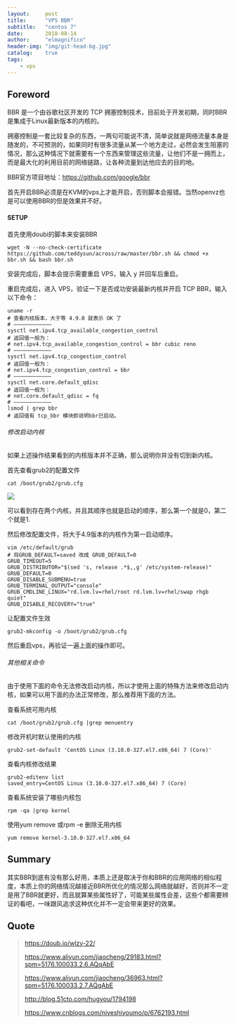 ```yaml
---
layout:     post
title:      "VPS BBR"
subtitle:   "centos 7"
date:       2018-08-14
author:     "elmagnifico"
header-img: "img/git-head-bg.jpg"
catalog:    true
tags:
    - vps
---
```


## Foreword

BBR 是一个由谷歌社区开发的 TCP 拥塞控制技术，目前处于开发初期，同时BBR是集成于Linux最新版本的内核的。

拥塞控制是一套比较复杂的东西，一两句可能说不清，简单说就是网络流量本身是随发的，不可预测的，如果同时有很多流量从某一个地方走过，必然会发生阻塞的情况，那么这种情况下就需要有一个东西来管理这些流量，让他们不是一拥而上，而是最大化的利用目前的网络链路，让各种流量到达他应去的目的地。



BBR官方项目地址：https://github.com/google/bbr

首先开启BBR必须是在KVM的vps上才能开启，否则脚本会报错。当然openvz也是可以使用BBR的但是效果并不好。


#### SETUP

首先使用doubi的脚本来安装BBR

    wget -N --no-check-certificate https://github.com/teddysun/across/raw/master/bbr.sh && chmod +x bbr.sh && bash bbr.sh

安装完成后，脚本会提示需要重启 VPS，输入 y 并回车后重启。

重启完成后，进入 VPS，验证一下是否成功安装最新内核并开启 TCP BBR，输入以下命令：

    uname -r
    # 查看内核版本，大于等 4.9.0 就表示 OK 了
    # ————————————
    sysctl net.ipv4.tcp_available_congestion_control
    # 返回值一般为：
    # net.ipv4.tcp_available_congestion_control = bbr cubic reno
    # ————————————
    sysctl net.ipv4.tcp_congestion_control
    # 返回值一般为：
    # net.ipv4.tcp_congestion_control = bbr
    # ————————————
    sysctl net.core.default_qdisc
    # 返回值一般为：
    # net.core.default_qdisc = fq
    # ————————————
    lsmod | grep bbr
    # 返回值有 tcp_bbr 模块即说明bbr已启动。

###### 修改启动内核

如果上述操作结果看到的内核版本并不正确，那么说明你并没有切到新内核。

首先查看grub2的配置文件

    cat /boot/grub2/grub.cfg

![](http://img.elmagnifico.tech:9514/static/upload/elmagnifico/5bffc41bc9697.png)

可以看到存在两个内核，并且其顺序也就是启动的顺序，那么第一个就是0，第二个就是1.

然后修改配置文件，将大于4.9版本的内核作为第一启动顺序。

    vim /etc/default/grub
    # 将GRUB_DEFAULT=saved 改成 GRUB_DEFAULT=0
    GRUB_TIMEOUT=5
    GRUB_DISTRIBUTOR="$(sed 's, release .*$,,g' /etc/system-release)"
    GRUB_DEFAULT=0
    GRUB_DISABLE_SUBMENU=true
    GRUB_TERMINAL_OUTPUT="console"
    GRUB_CMDLINE_LINUX="rd.lvm.lv=rhel/root rd.lvm.lv=rhel/swap rhgb quiet"
    GRUB_DISABLE_RECOVERY="true"

让配置文件生效

    grub2-mkconfig -o /boot/grub2/grub.cfg

然后重启vps，再验证一遍上面的操作即可。

###### 其他相关命令

由于使用下面的命令无法修改启动内核，所以才使用上面的特殊方法来修改启动内核，如果可以用下面的办法正常修改，那么推荐用下面的方法。

查看系统可用内核

    cat /boot/grub2/grub.cfg |grep menuentry

修改开机时默认使用的内核

    grub2-set-default 'CentOS Linux (3.10.0-327.el7.x86_64) 7 (Core)'

查看内核修改结果

    grub2-editenv list
    saved_entry=CentOS Linux (3.10.0-327.el7.x86_64) 7 (Core)

查看系统安装了哪些内核包

    rpm -qa |grep kernel

使用yum remove 或rpm -e 删除无用内核

    yum remove kernel-3.10.0-327.el7.x86_64

## Summary

其实BBR到底有没有那么好用，本质上还是取决于你和BBR的应用网络的相似程度，本质上你的网络情况越接近BBR所优化的情况那么网络就越好，否则并不一定是用了BBR就更好，而且就算某些属性好了，可能某些属性会差，这些个都需要辨证的看吧，一味跟风追求这种优化并不一定会带来更好的效果。

## Quote

> https://doub.io/wlzy-22/
>
> https://www.aliyun.com/jiaocheng/29183.html?spm=5176.100033.2.6.AQqAbE
>
> https://www.aliyun.com/jiaocheng/36963.html?spm=5176.100033.2.7.AQqAbE
>
> http://blog.51cto.com/hugyou/1794198
>
> https://www.cnblogs.com/niyeshiyoumo/p/6762193.html

